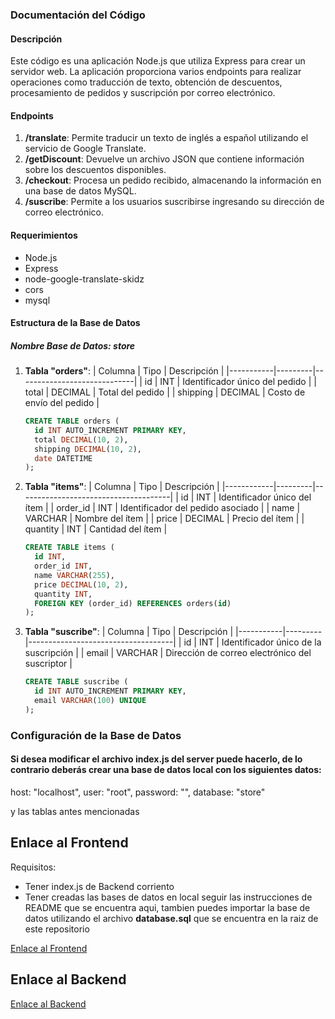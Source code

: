### Documentación del Código

#### Descripción
Este código es una aplicación Node.js que utiliza Express para crear un servidor web. La aplicación proporciona varios endpoints para realizar operaciones como traducción de texto, obtención de descuentos, procesamiento de pedidos y suscripción por correo electrónico.

#### Endpoints
1. **/translate**: Permite traducir un texto de inglés a español utilizando el servicio de Google Translate.
2. **/getDiscount**: Devuelve un archivo JSON que contiene información sobre los descuentos disponibles.
3. **/checkout**: Procesa un pedido recibido, almacenando la información en una base de datos MySQL.
4. **/suscribe**: Permite a los usuarios suscribirse ingresando su dirección de correo electrónico.

#### Requerimientos
- Node.js
- Express
- node-google-translate-skidz
- cors
- mysql

#### Estructura de la Base de Datos
##### Nombre Base de Datos: **store**

1. **Tabla "orders"**:
   | Columna   | Tipo    | Descripción                 |
   |-----------|---------|-----------------------------|
   | id        | INT     | Identificador único del pedido |
   | total     | DECIMAL | Total del pedido            |
   | shipping  | DECIMAL | Costo de envío del pedido   |

   ```sql
   CREATE TABLE orders (
     id INT AUTO_INCREMENT PRIMARY KEY,
     total DECIMAL(10, 2),
     shipping DECIMAL(10, 2),
     date DATETIME
   );


2. **Tabla "items"**:
   | Columna    | Tipo    | Descripción                          |
   |------------|---------|--------------------------------------|
   | id         | INT     | Identificador único del ítem         |
   | order_id   | INT     | Identificador del pedido asociado    |
   | name       | VARCHAR | Nombre del ítem                      |
   | price      | DECIMAL | Precio del ítem                      |
   | quantity   | INT     | Cantidad del ítem                    |

   ```sql
   CREATE TABLE items (
     id INT,
     order_id INT,
     name VARCHAR(255),
     price DECIMAL(10, 2),
     quantity INT,
     FOREIGN KEY (order_id) REFERENCES orders(id)
   );


3. **Tabla "suscribe"**:
   | Columna   | Tipo    | Descripción                        |
   |-----------|---------|------------------------------------|
   | id        | INT     | Identificador único de la suscripción |
   | email     | VARCHAR | Dirección de correo electrónico del suscriptor |

   ```sql
   CREATE TABLE suscribe (
     id INT AUTO_INCREMENT PRIMARY KEY,
     email VARCHAR(100) UNIQUE
   );

### Configuración de la Base de Datos

#### Si desea modificar el archivo index.js del server puede hacerlo, de lo contrario deberás crear una base de datos local con los siguientes datos:

  host: "localhost",
  user: "root",
  password: "",
  database: "store"

  y las tablas antes mencionadas
  

## Enlace al Frontend
Requisitos:
- Tener index.js de Backend corriento
- Tener creadas las bases de datos en local seguir las instrucciones de README que se encuentra aqui, tambien puedes importar la base de datos utilizando el archivo **database.sql** que se encuentra en la raiz de este repositorio


[Enlace al Frontend](https://ikaroyo.github.io/TF-Web-II-FrontEnd/)

## Enlace al Backend
[Enlace al Backend](https://github.com/Ikaroyo/TF-Web-II-BackEnd/)

